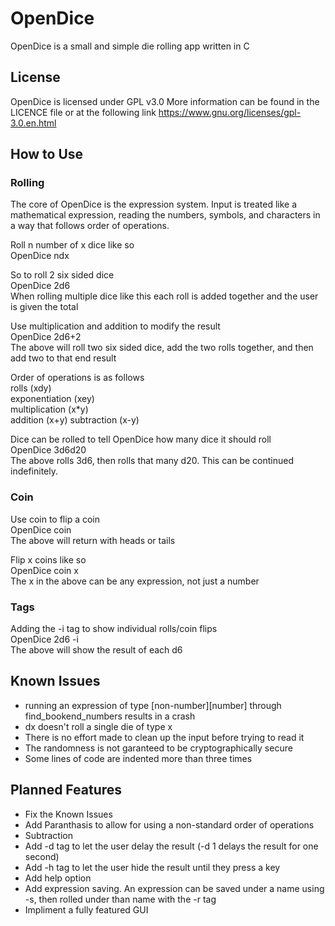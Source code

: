 # OpenDice
OpenDice is a small and simple die rolling app written in C

## License
OpenDice is licensed under GPL v3.0
More information can be found in the LICENCE file or at the following link
https://www.gnu.org/licenses/gpl-3.0.en.html

## How to Use
### Rolling
The core of OpenDice is the expression system.
Input is treated like a mathematical expression, reading the numbers, symbols, and characters in a way that follows order of operations.

Roll n number of x dice like so    
OpenDice ndx

So to roll 2 six sided dice    
OpenDice 2d6    
When rolling multiple dice like this each roll is added together and the user is given the total

Use multiplication and addition to modify the result    
OpenDice 2d6+2    
The above will roll two six sided dice, add the two rolls together, and then add two to that end result

Order of operations is as follows    
rolls (xdy)    
exponentiation (xey)    
multiplication (x\*y)   
addition (x+y)
subtraction (x-y)

Dice can be rolled to tell OpenDice how many dice it should roll    
OpenDice 3d6d20    
The above rolls 3d6, then rolls that many d20. This can be continued indefinitely.

### Coin
Use coin to flip a coin    
OpenDice coin    
The above will return with heads or tails

Flip x coins like so    
OpenDice coin x    
The x in the above can be any expression, not just a number


### Tags
Adding the -i tag to show individual rolls/coin flips    
OpenDice 2d6 -i    
The above will show the result of each d6

## Known Issues
* running an expression of type [non-number][number] through find_bookend_numbers results in a crash
* dx doesn't roll a single die of type x
* There is no effort made to clean up the input before trying to read it
* The randomness is not garanteed to be cryptographically secure
* Some lines of code are indented more than three times

## Planned Features
* Fix the Known Issues
* Add Paranthasis to allow for using a non-standard order of operations
* Subtraction
* Add -d tag to let the user delay the result (-d 1 delays the result for one second)
* Add -h tag to let the user hide the result until they press a key
* Add help option
* Add expression saving. An expression can be saved under a name using -s, then rolled under than name with the -r tag
* Impliment a fully featured GUI

